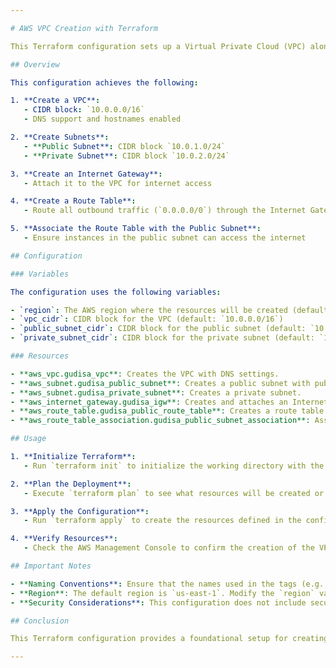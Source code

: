 ```yaml
---

# AWS VPC Creation with Terraform

This Terraform configuration sets up a Virtual Private Cloud (VPC) along with essential networking components in AWS. It includes creating VPCs, subnets, an Internet Gateway, and configuring routing. 

## Overview

This configuration achieves the following:

1. **Create a VPC**:
   - CIDR block: `10.0.0.0/16`
   - DNS support and hostnames enabled

2. **Create Subnets**:
   - **Public Subnet**: CIDR block `10.0.1.0/24`
   - **Private Subnet**: CIDR block `10.0.2.0/24`

3. **Create an Internet Gateway**:
   - Attach it to the VPC for internet access

4. **Create a Route Table**:
   - Route all outbound traffic (`0.0.0.0/0`) through the Internet Gateway

5. **Associate the Route Table with the Public Subnet**:
   - Ensure instances in the public subnet can access the internet

## Configuration

### Variables

The configuration uses the following variables:

- `region`: The AWS region where the resources will be created (default: `us-east-1`)
- `vpc_cidr`: CIDR block for the VPC (default: `10.0.0.0/16`)
- `public_subnet_cidr`: CIDR block for the public subnet (default: `10.0.1.0/24`)
- `private_subnet_cidr`: CIDR block for the private subnet (default: `10.0.2.0/24`)

### Resources

- **aws_vpc.gudisa_vpc**: Creates the VPC with DNS settings.
- **aws_subnet.gudisa_public_subnet**: Creates a public subnet with public IPs enabled.
- **aws_subnet.gudisa_private_subnet**: Creates a private subnet.
- **aws_internet_gateway.gudisa_igw**: Creates and attaches an Internet Gateway.
- **aws_route_table.gudisa_public_route_table**: Creates a route table with a route to the Internet Gateway.
- **aws_route_table_association.gudisa_public_subnet_association**: Associates the public subnet with the route table.

## Usage

1. **Initialize Terraform**: 
   - Run `terraform init` to initialize the working directory with the Terraform configuration.

2. **Plan the Deployment**:
   - Execute `terraform plan` to see what resources will be created or modified.

3. **Apply the Configuration**:
   - Run `terraform apply` to create the resources defined in the configuration.

4. **Verify Resources**:
   - Check the AWS Management Console to confirm the creation of the VPC, subnets, and other resources.

## Important Notes

- **Naming Conventions**: Ensure that the names used in the tags (e.g., `gudisa-vpc`, `gudisa-public-subnet`) are meaningful and follow your organization's naming conventions.
- **Region**: The default region is `us-east-1`. Modify the `region` variable if you need to deploy resources in a different region.
- **Security Considerations**: This configuration does not include security groups or NAT Gateways. Consider adding these based on your requirements.

## Conclusion

This Terraform configuration provides a foundational setup for creating a VPC environment in AWS. Customize the variables and resources as needed to fit your specific use case and organizational policies.

---
```

